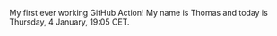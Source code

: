 My first ever working GitHub Action!
My name is Thomas and today is Thursday, 4 January, 19:05 CET. 
